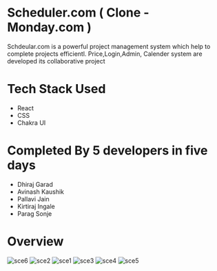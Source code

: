 # Scheduler.com ( Clone - Monday.com )

Schdeular.com is a powerful project management system which help to complete projects efficientl. Price,Login,Admin, Calender system are developed its collaborative project

# Tech Stack Used
  - React
  - CSS
  - Chakra UI
  
# Completed By 5 developers in five days
 - Dhiraj Garad
 - Avinash Kaushik
 - Pallavi Jain
 - Kirtiraj Ingale
 - Parag Sonje


# Overview

![sce6](https://user-images.githubusercontent.com/106136277/212605251-7e6d8f8c-232b-4eef-8254-17532c0176e6.png)
![sce2](https://user-images.githubusercontent.com/106136277/212605255-5031ec27-7b56-4bae-9887-a5e5136c22e6.png)
![sce1](https://user-images.githubusercontent.com/106136277/212605258-6b47f2e2-856d-40d9-a92b-f5622002b444.png)
![sce3](https://user-images.githubusercontent.com/106136277/212605267-800edaca-9411-4810-b973-0b3a9a042c45.png)
![sce4](https://user-images.githubusercontent.com/106136277/212605273-e84832c8-0887-44ac-853c-0c9a3df6da6d.png)
![sce5](https://user-images.githubusercontent.com/106136277/212605277-d311a3cb-9f1d-46eb-bbb8-28da1ff676ea.png)
